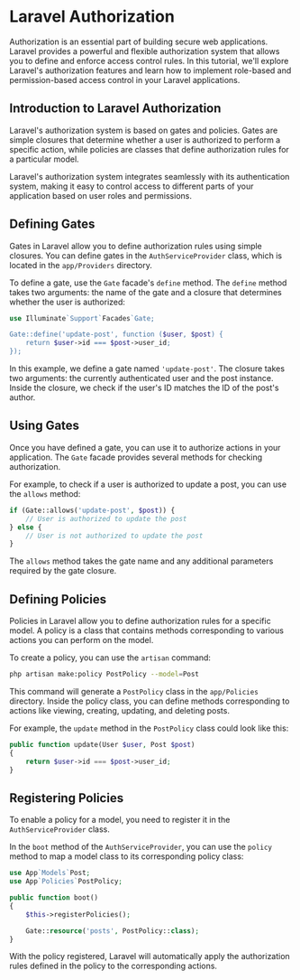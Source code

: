 # Laravel Authorization

Authorization is an essential part of building secure web applications. Laravel provides a powerful and flexible authorization system that allows you to define and enforce access control rules. In this tutorial, we'll explore Laravel's authorization features and learn how to implement role-based and permission-based access control in your Laravel applications.

## Introduction to Laravel Authorization

Laravel's authorization system is based on gates and policies. Gates are simple closures that determine whether a user is authorized to perform a specific action, while policies are classes that define authorization rules for a particular model.

Laravel's authorization system integrates seamlessly with its authentication system, making it easy to control access to different parts of your application based on user roles and permissions.

## Defining Gates

Gates in Laravel allow you to define authorization rules using simple closures. You can define gates in the `AuthServiceProvider` class, which is located in the `app/Providers` directory.

To define a gate, use the `Gate` facade's `define` method. The `define` method takes two arguments: the name of the gate and a closure that determines whether the user is authorized:

```php
use Illuminate`Support`Facades`Gate;

Gate::define('update-post', function ($user, $post) {
    return $user->id === $post->user_id;
});
```

In this example, we define a gate named `'update-post'`. The closure takes two arguments: the currently authenticated user and the post instance. Inside the closure, we check if the user's ID matches the ID of the post's author.

## Using Gates

Once you have defined a gate, you can use it to authorize actions in your application. The `Gate` facade provides several methods for checking authorization.

For example, to check if a user is authorized to update a post, you can use the `allows` method:

```php
if (Gate::allows('update-post', $post)) {
    // User is authorized to update the post
} else {
    // User is not authorized to update the post
}
```

The `allows` method takes the gate name and any additional parameters required by the gate closure.

## Defining Policies

Policies in Laravel allow you to define authorization rules for a specific model. A policy is a class that contains methods corresponding to various actions you can perform on the model.

To create a policy, you can use the `artisan` command:

```bash
php artisan make:policy PostPolicy --model=Post
```

This command will generate a `PostPolicy` class in the `app/Policies` directory. Inside the policy class, you can define methods corresponding to actions like viewing, creating, updating, and deleting posts.

For example, the `update` method in the `PostPolicy` class could look like this:

```php
public function update(User $user, Post $post)
{
    return $user->id === $post->user_id;
}
```

## Registering Policies

To enable a policy for a model, you need to register it in the `AuthServiceProvider` class.

In the `boot` method of the `AuthServiceProvider`, you can use the `policy` method to map a model class to its corresponding policy class:

```php
use App`Models`Post;
use App`Policies`PostPolicy;

public function boot()
{
    $this->registerPolicies();

    Gate::resource('posts', PostPolicy::class);
}
```

With the policy registered, Laravel will automatically apply the authorization rules defined in the policy to the corresponding actions.

